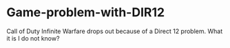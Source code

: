 # Game-problem-with-DIR12
Call of Duty Infinite Warfare drops out because of a Direct 12 problem. What it is I do not know?

